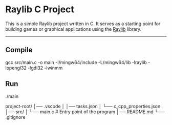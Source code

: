 # Raylib C Project

This is a simple Raylib project written in C. It serves as a starting point for building games or graphical applications using the [Raylib](https://www.raylib.com/) library.

---

## Compile
gcc src/main.c -o main -I/mingw64/include -L/mingw64/lib -lraylib -lopengl32 -lgdi32 -lwinmm

## Run
./main

project-root/
│── .vscode
│   │── tasks.json
│   └── c_cpp_properties.json
│── src/
│   └── main.c      # Entry point of the program
│── README.md
└── .gitignore